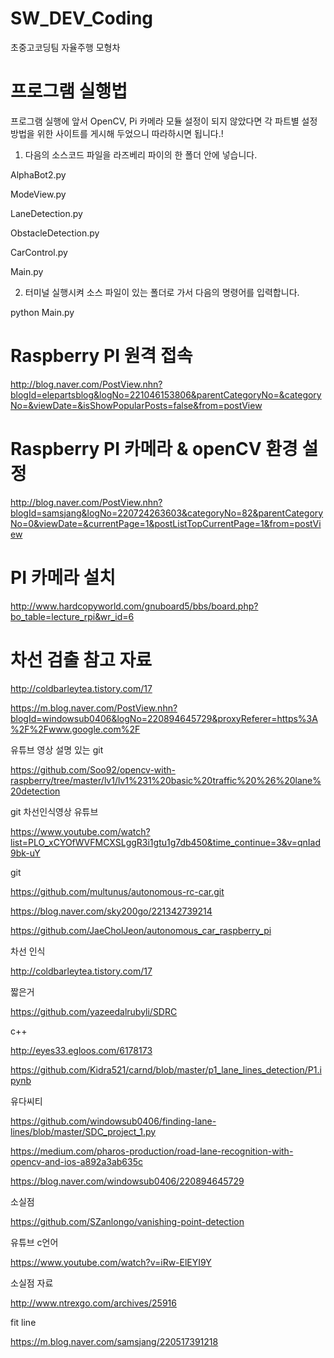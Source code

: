 # SW_DEV_Coding

초중고코딩팀 자율주행 모형차

# 프로그램 실행법 

프로그램 실행에 앞서 OpenCV, Pi 카메라 모듈 설정이 되지 않았다면 각 파트별 설정 방법을 위한 사이트를 게시해 두었으니 따라하시면 됩니다.!

1. 다음의 소스코드 파일을 라즈베리 파이의 한 폴더 안에 넣습니다.

 AlphaBot2.py

 ModeView.py

 LaneDetection.py

 ObstacleDetection.py

 CarControl.py

 Main.py
 
2. 터미널 실행시켜 소스 파일이 있는 폴더로 가서 다음의 명령어를 입력합니다.

 python Main.py




# Raspberry PI 원격 접속

http://blog.naver.com/PostView.nhn?blogId=elepartsblog&logNo=221046153806&parentCategoryNo=&categoryNo=&viewDate=&isShowPopularPosts=false&from=postView

# Raspberry PI 카메라 & openCV 환경 설정 

http://blog.naver.com/PostView.nhn?blogId=samsjang&logNo=220724263603&categoryNo=82&parentCategoryNo=0&viewDate=&currentPage=1&postListTopCurrentPage=1&from=postView

# PI 카메라 설치

http://www.hardcopyworld.com/gnuboard5/bbs/board.php?bo_table=lecture_rpi&wr_id=6


# 차선 검출 참고 자료

http://coldbarleytea.tistory.com/17

https://m.blog.naver.com/PostView.nhn?blogId=windowsub0406&logNo=220894645729&proxyReferer=https%3A%2F%2Fwww.google.com%2F

유튜브 영상 설명 있는 git

https://github.com/Soo92/opencv-with-raspberry/tree/master/lv1/lv1%231%20basic%20traffic%20%26%20lane%20detection

git 차선인식영상 유튜브

https://www.youtube.com/watch?list=PLO_xCYOfWVFMCXSLggR3i1gtu1g7db450&time_continue=3&v=qnIad9bk-uY


git

https://github.com/multunus/autonomous-rc-car.git

https://blog.naver.com/sky200go/221342739214


https://github.com/JaeCholJeon/autonomous_car_raspberry_pi

차선 인식 

http://coldbarleytea.tistory.com/17

짧은거

https://github.com/yazeedalrubyli/SDRC

c++

http://eyes33.egloos.com/6178173

https://github.com/Kidra521/carnd/blob/master/p1_lane_lines_detection/P1.ipynb


유다씨티

https://github.com/windowsub0406/finding-lane-lines/blob/master/SDC_project_1.py

https://medium.com/pharos-production/road-lane-recognition-with-opencv-and-ios-a892a3ab635c

https://blog.naver.com/windowsub0406/220894645729


소실점

https://github.com/SZanlongo/vanishing-point-detection

유튜브 c언어

https://www.youtube.com/watch?v=iRw-ElEYI9Y

소실점 자료 

http://www.ntrexgo.com/archives/25916

fit line

https://m.blog.naver.com/samsjang/220517391218
